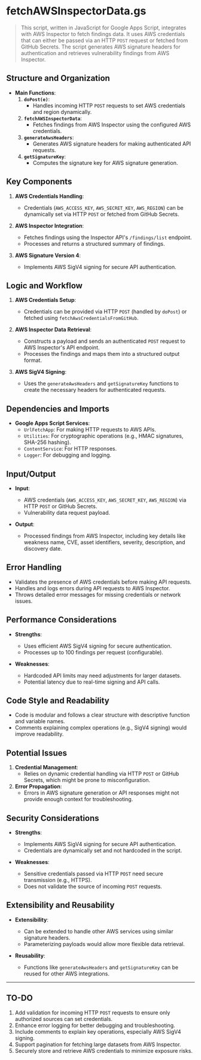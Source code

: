 # fetchAWSInspectorData.gs

> This script, written in JavaScript for Google Apps Script, integrates with AWS Inspector to fetch findings data. It uses AWS credentials that can either be passed via an HTTP `POST` request or fetched from GitHub Secrets. The script generates AWS signature headers for authentication and retrieves vulnerability findings from AWS Inspector.

## Structure and Organization
- **Main Functions**:
    1. **`doPost(e)`**:
        - Handles incoming HTTP `POST` requests to set AWS credentials and region dynamically.
    2. **`fetchAWSInspectorData`**:
        - Fetches findings from AWS Inspector using the configured AWS credentials.
    3. **`generateAwsHeaders`**:
        - Generates AWS signature headers for making authenticated API requests.
    4. **`getSignatureKey`**:
        - Computes the signature key for AWS signature generation.

## Key Components
1. **AWS Credentials Handling**:
    - Credentials (`AWS_ACCESS_KEY`, `AWS_SECRET_KEY`, `AWS_REGION`) can be dynamically set via HTTP `POST` or fetched from GitHub Secrets.

2. **AWS Inspector Integration**:
    - Fetches findings using the Inspector API's `/findings/list` endpoint.
    - Processes and returns a structured summary of findings.

3. **AWS Signature Version 4**:
    - Implements AWS SigV4 signing for secure API authentication.

## Logic and Workflow
1. **AWS Credentials Setup**:
    - Credentials can be provided via HTTP `POST` (handled by `doPost`) or fetched using `fetchAwsCredentialsFromGitHub`.

2. **AWS Inspector Data Retrieval**:
    - Constructs a payload and sends an authenticated `POST` request to AWS Inspector's API endpoint.
    - Processes the findings and maps them into a structured output format.

3. **AWS SigV4 Signing**:
    - Uses the `generateAwsHeaders` and `getSignatureKey` functions to create the necessary headers for authenticated requests.

## Dependencies and Imports
- **Google Apps Script Services**:
    - `UrlFetchApp`: For making HTTP requests to AWS APIs.
    - `Utilities`: For cryptographic operations (e.g., HMAC signatures, SHA-256 hashing).
    - `ContentService`: For HTTP responses.
    - `Logger`: For debugging and logging.

## Input/Output
- **Input**:
    - AWS credentials (`AWS_ACCESS_KEY`, `AWS_SECRET_KEY`, `AWS_REGION`) via HTTP `POST` or GitHub Secrets.
    - Vulnerability data request payload.

- **Output**:
    - Processed findings from AWS Inspector, including key details like weakness name, CVE, asset identifiers, severity, description, and discovery date.

## Error Handling
- Validates the presence of AWS credentials before making API requests.
- Handles and logs errors during API requests to AWS Inspector.
- Throws detailed error messages for missing credentials or network issues.

## Performance Considerations
- **Strengths**:
    - Uses efficient AWS SigV4 signing for secure authentication.
    - Processes up to 100 findings per request (configurable).

- **Weaknesses**:
    - Hardcoded API limits may need adjustments for larger datasets.
    - Potential latency due to real-time signing and API calls.

## Code Style and Readability
- Code is modular and follows a clear structure with descriptive function and variable names.
- Comments explaining complex operations (e.g., SigV4 signing) would improve readability.

## Potential Issues
1. **Credential Management**:
    - Relies on dynamic credential handling via HTTP `POST` or GitHub Secrets, which might be prone to misconfiguration.
2. **Error Propagation**:
    - Errors in AWS signature generation or API responses might not provide enough context for troubleshooting.

## Security Considerations
- **Strengths**:
    - Implements AWS SigV4 signing for secure API authentication.
    - Credentials are dynamically set and not hardcoded in the script.

- **Weaknesses**:
    - Sensitive credentials passed via HTTP `POST` need secure transmission (e.g., HTTPS).
    - Does not validate the source of incoming `POST` requests.

## Extensibility and Reusability
- **Extensibility**:
    - Can be extended to handle other AWS services using similar signature headers.
    - Parameterizing payloads would allow more flexible data retrieval.

- **Reusability**:
    - Functions like `generateAwsHeaders` and `getSignatureKey` can be reused for other AWS integrations.

---

## TO-DO
1. Add validation for incoming HTTP `POST` requests to ensure only authorized sources can set credentials.
2. Enhance error logging for better debugging and troubleshooting.
3. Include comments to explain key operations, especially AWS SigV4 signing.
4. Support pagination for fetching large datasets from AWS Inspector.
5. Securely store and retrieve AWS credentials to minimize exposure risks.
